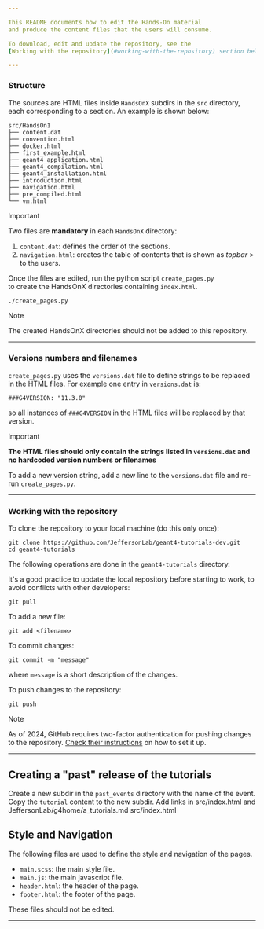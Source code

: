 ```yaml
---

This README documents how to edit the Hands-On material
and produce the content files that the users will consume.

To download, edit and update the repository, see the
[Working with the repository](#working-with-the-repository) section below.

---
```


### Structure

The sources are HTML files inside `HandsOnX` subdirs in the
`src` directory, each corresponding to a section.
An example is shown below:

```
src/HandsOn1
├── content.dat
├── convention.html
├── docker.html
├── first_example.html
├── geant4_application.html
├── geant4_compilation.html
├── geant4_installation.html
├── introduction.html
├── navigation.html
├── pre_compiled.html
└── vm.html
```

> [!Important]
> Two files are **mandatory** in each `HandsOnX` directory:
> 1. `content.dat`: defines the order of the sections.
> 2. `navigation.html`: creates the table of contents that is shown as _topbar_
	 > to the users.

Once the files are edited, run the python script  `create_pages.py`  
to create the HandsOnX directories containing `index.html`. 

```
./create_pages.py
```

> [!Note]
> The created HandsOnX directories should not be added to this repository.

---

### Versions numbers and filenames

`create_pages.py` uses the `versions.dat` file to define
strings to be replaced in the HTML files.
For example one entry in `versions.dat` is:

`
###G4VERSION: "11.3.0"
`

so all instances of `###G4VERSION` in the HTML files will 
be replaced by that version.

> [!Important]
> **The HTML files should only contain the strings listed in `versions.dat` and no
hardcoded version numbers or filenames**

To add a new version string, add a new line to the `versions.dat` file and
re-run `create_pages.py`.

---

### Working with the repository

To clone the repository to your local machine (do this only once):

```
git clone https://github.com/JeffersonLab/geant4-tutorials-dev.git
cd geant4-tutorials
```

The following operations are done in the `geant4-tutorials` directory.

It's a good practice to update the local repository before starting to work,
to avoid conflicts with other developers:

```
git pull
```

To add a new file:

```
git add <filename>
```

To commit changes:

```
git commit -m "message"
```

where `message` is a short description of the changes.

To push changes to the repository:

```
git push
```

> [!Note]
> As of 2024, GitHub requires two-factor authentication
> for pushing changes to the repository.
> [Check their instructions](https://docs.github.com/en/authentication/securing-your-account-with-two-factor-authentication-2fa/configuring-two-factor-authentication)
> on how to set it up.

---

## Creating a "past" release of the tutorials

Create a new subdir in the `past_events` directory with the name of the event.
Copy the `tutorial` content to the new subdir. 
Add links in src/index.html and JeffersonLab/g4home/a_tutorials.md src/index.html

## Style and Navigation

The following files are used to define the style and navigation of the pages.

- `main.scss`: the main style file.
- `main.js`: the main javascript file.
- `header.html`: the header of the page.
- `footer.html`: the footer of the page.

These files should not be edited.

---

